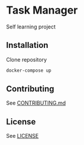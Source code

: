 # Task Manager
Self learning project


## Installation
Clone repository

```bash
docker-compose up
```

## Contributing

See [CONTRIBUTING.md](CONTRIBUTING.md)

## License

See [LICENSE](LICENSE)
